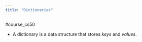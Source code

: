 ```yaml
---
title: "Dictionaries"
---
```

#course_cs50 

- A dictionary is a data structure that stores _keys_ and _values_.

